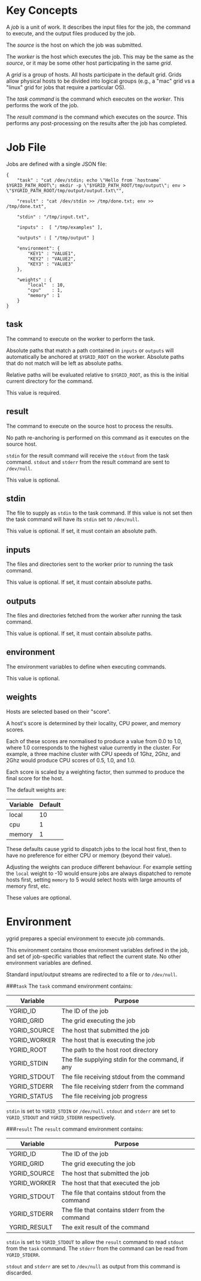Key Concepts
============
A *job* is a unit of work. It describes the input files for the job, the command to execute, and the output files produced by the job.

The *source* is the host on which the job was submitted.

The *worker* is the host which executes the job. This may be the same as the *source*, or it may be some other host participating in the same *grid*.

A *grid* is a group of hosts. All hosts participate in the default grid. Grids allow physical hosts to be divided into logical groups (e.g., a "mac" grid vs a "linux" grid for jobs that require a particular OS).

The *task command* is the command which executes on the *worker*. This performs the work of the job.

The *result command* is the command which executes on the *source*. This performs any post-processing on the results after the job has completed.




Job File
========
Jobs are defined with a single JSON file:

````
{
    "task" : "cat /dev/stdin; echo \"Hello from `hostname` $YGRID_PATH_ROOT\"; mkdir -p \"$YGRID_PATH_ROOT/tmp/output\"; env > \"$YGRID_PATH_ROOT/tmp/output/output.txt\"",

    "result" : "cat /dev/stdin >> /tmp/done.txt; env >> /tmp/done.txt",
    
    "stdin" : "/tmp/input.txt",
    
    "inputs" :  [ "/tmp/examples" ],

    "outputs" : [ "/tmp/output" ]
    
    "environment": {
    	"KEY1" : "VALUE1",
    	"KEY2" : "VALUE2",
    	"KEY3" : "VALUE3"    
    },
    
    "weights" : {
    	"local"  : 10,
    	"cpu"    : 1,
    	"memory" : 1
    }
}
````

task
----
The command to execute on the worker to perform the task.

Absolute paths that match a path contained in `inputs` or `outputs` will automatically be anchored at `$YGRID_ROOT` on the worker. Absolute paths that do not match will be left as absolute paths.

Relative paths will be evaluated relative to `$YGRID_ROOT`, as this is the initial current directory for the command.

This value is required.


result
------
The command to execute on the source host to process the results.

No path re-anchoring is performed on this command as it executes on the source host.

`stdin` for the result command will receive the `stdout` from the task command. `stdout` and `stderr` from the result command are sent to `/dev/null`.

This value is optional.


stdin
-----
The file to supply as `stdin` to the task command. If this value is not set then the task command will have its `stdin` set to `/dev/null`.

This value is optional. If set, it must contain an absolute path.


inputs
------
The files and directories sent to the worker prior to running the task command.

This value is optional. If set, it must contain absolute paths.


outputs
-------
The files and directories fetched from the worker after running the task command.

This value is optional. If set, it must contain absolute paths.


environment
-----------
The environment variables to define when executing commands.

This value is optional.


weights
-------
Hosts are selected based on their "score".

A host's score is determined by their locality, CPU power, and memory scores.

Each of these scores are normalised to produce a value from 0.0 to 1.0, where 1.0 corresponds to the highest value currently in the cluster. For example, a three machine cluster with CPU speeds of 1Ghz, 2Ghz, and 2Ghz would produce CPU scores of 0.5, 1.0, and 1.0.

Each score is scaled by a weighting factor, then summed to produce the final score for the host.

The default weights are:

Variable | Default
-------- | -------
local    | 10
cpu      | 1
memory   | 1

These defaults cause ygrid to dispatch jobs to the local host first, then to have no preference for either CPU or memory (beyond their value).

Adjusting the weights can produce different behaviour. For example setting the `local` weight to -10 would ensure jobs are always dispatched to remote hosts first, setting `memory` to 5 would select hosts with large amounts of memory first, etc.

These values are optional.











Environment
===========
ygrid prepares a special environment to execute job commands.

This environment contains those environment variables defined in the job, and set of job-specific variables that reflect the current state. No other environment variables are defined.

Standard input/output streams are redirected to a file or to `/dev/null`.


###`task`
The `task` command environment contains:

Variable       | Purpose
-------------- | -------
YGRID_ID       | The ID of the job
YGRID_GRID     | The grid executing the job
YGRID_SOURCE   | The host that submitted the job
YGRID_WORKER   | The host that is executing the job
YGRID_ROOT     | The path to the host root directory
YGRID_STDIN    | The file supplying stdin for the command, if any
YGRID_STDOUT   | The file receiving stdout from the command
YGRID_STDERR   | The file receiving stderr from the command
YGRID_STATUS   | The file receiving job progress

`stdin` is set to `YGRID_STDIN` or `/dev/null`. `stdout` and `stderr` are set to `YGRID_STDOUT`
and `YGRID_STDERR` respectively.



###`result`
The `result` command environment contains:

Variable       | Purpose
-------------- | -------
YGRID_ID       | The ID of the job
YGRID_GRID     | The grid executing the job
YGRID_SOURCE   | The host that submitted the job
YGRID_WORKER   | The host that that executed the job
YGRID_STDOUT   | The file that contains stdout from the command
YGRID_STDERR   | The file that contains stderr from the command
YGRID_RESULT   | The exit result of the command

`stdin` is set to `YGRID_STDOUT` to allow the `result` command to read `stdout` from the `task` command. The `stderr` from the command can be read from `YGRID_STDERR`.

`stdout` and `stderr` are set to `/dev/null` as output from this command  is discarded.




